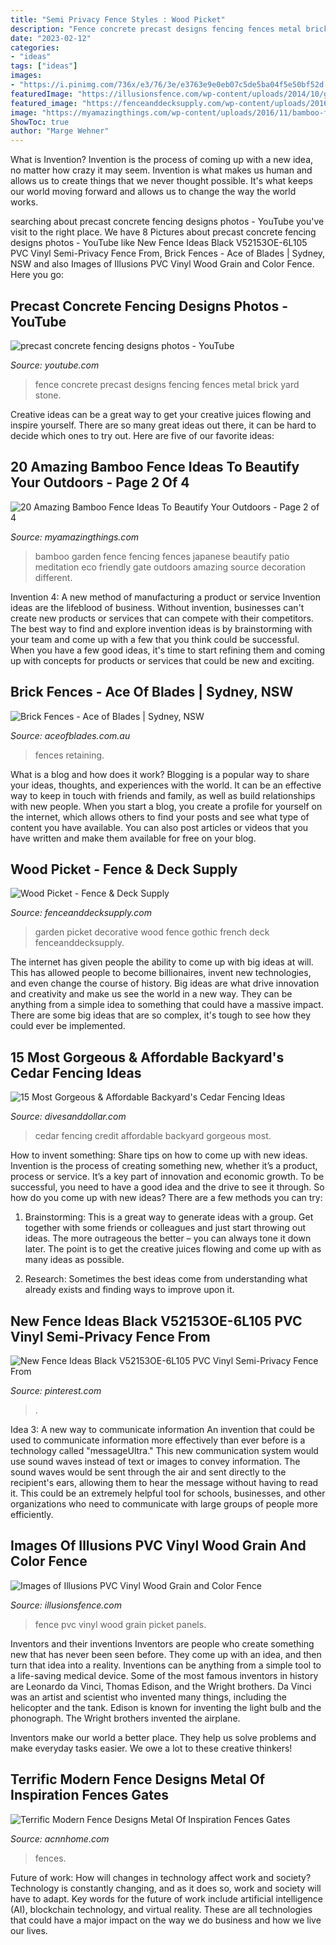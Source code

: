 ```yaml
---
title: "Semi Privacy Fence Styles : Wood Picket"
description: "Fence concrete precast designs fencing fences metal brick yard stone"
date: "2023-02-12"
categories:
- "ideas"
tags: ["ideas"]
images:
- "https://i.pinimg.com/736x/e3/76/3e/e3763e9e0eb07c5de5ba04f5e50bf52d.jpg"
featuredImage: "https://illusionsfence.com/wp-content/uploads/2014/10/green-pvc-vinyl-picket-fence-panels-6-1024x725.jpg"
featured_image: "https://fenceanddecksupply.com/wp-content/uploads/2016/07/picket1.jpg"
image: "https://myamazingthings.com/wp-content/uploads/2016/11/bamboo-fencing-ideas-1024x768.jpg"
ShowToc: true
author: "Marge Wehner"
---
```



What is Invention?
Invention is the process of coming up with a new idea, no matter how crazy it may seem. Invention is what makes us human and allows us to create things that we never thought possible. It's what keeps our world moving forward and allows us to change the way the world works.

	

		
searching about precast concrete fencing designs photos - YouTube you've visit to the right place. We have 8 Pictures about precast concrete fencing designs photos - YouTube like New Fence Ideas Black V52153OE-6L105 PVC Vinyl Semi-Privacy Fence From, Brick Fences - Ace of Blades | Sydney, NSW and also Images of Illusions PVC Vinyl Wood Grain and Color Fence. Here you go:
		
    
## Precast Concrete Fencing Designs Photos - YouTube

<img loading=lazy src="https://i.ytimg.com/vi/DmhjrHnOGeE/hqdefault.jpg" onerror="this.onerror=null;this.src='https://tse2.mm.bing.net/th?id=OIP.I7SAAlwuIuFJPhbTGtBQJwHaFj&amp;pid=15.1';" alt="precast concrete fencing designs photos - YouTube">

_Source: youtube.com_

>fence concrete precast designs fencing fences metal brick yard stone. 

	

Creative ideas can be a great way to get your creative juices flowing and inspire yourself. There are so many great ideas out there, it can be hard to decide which ones to try out. Here are five of our favorite ideas: 

    
## 20 Amazing Bamboo Fence Ideas To Beautify Your Outdoors - Page 2 Of 4

<img loading=lazy src="https://myamazingthings.com/wp-content/uploads/2016/11/bamboo-fencing-ideas-1024x768.jpg" onerror="this.onerror=null;this.src='https://tse4.mm.bing.net/th?id=OIP.pV6lJfNv2Y4r4OqZavJfCgHaFj&amp;pid=15.1';" alt="20 Amazing Bamboo Fence Ideas To Beautify Your Outdoors - Page 2 of 4">

_Source: myamazingthings.com_

>bamboo garden fence fencing fences japanese beautify patio meditation eco friendly gate outdoors amazing source decoration different. 

	

Invention 4: A new method of manufacturing a product or service
Invention ideas are the lifeblood of business. Without invention, businesses can't create new products or services that can compete with their competitors. The best way to find and explore invention ideas is by brainstorming with your team and come up with a few that you think could be successful. When you have a few good ideas, it's time to start refining them and coming up with concepts for products or services that could be new and exciting.

    
## Brick Fences - Ace Of Blades | Sydney, NSW

<img loading=lazy src="http://www.aceofblades.com.au/wp-content/uploads/2020/02/Heritage-Fence-Federation-Style-Willoughby-SHOWCASE.jpeg" onerror="this.onerror=null;this.src='https://tse1.mm.bing.net/th?id=OIP.b_S1vwl4h9j9vSWlgX2cYgHaEK&amp;pid=15.1';" alt="Brick Fences - Ace of Blades | Sydney, NSW">

_Source: aceofblades.com.au_

>fences retaining. 

	

What is a blog and how does it work?
Blogging is a popular way to share your ideas, thoughts, and experiences with the world. It can be an effective way to keep in touch with friends and family, as well as build relationships with new people. When you start a blog, you create a profile for yourself on the internet, which allows others to find your posts and see what type of content you have available. You can also post articles or videos that you have written and make them available for free on your blog.

    
## Wood Picket - Fence &amp; Deck Supply

<img loading=lazy src="https://fenceanddecksupply.com/wp-content/uploads/2016/07/picket1.jpg" onerror="this.onerror=null;this.src='https://tse3.mm.bing.net/th?id=OIP.AaSRPCICehAxGpJQmROUGgHaFj&amp;pid=15.1';" alt="Wood Picket - Fence &amp; Deck Supply">

_Source: fenceanddecksupply.com_

>garden picket decorative wood fence gothic french deck fenceanddecksupply. 

	

The internet has given people the ability to come up with big ideas at will. This has allowed people to become billionaires, invent new technologies, and even change the course of history. Big ideas are what drive innovation and creativity and make us see the world in a new way. They can be anything from a simple idea to something that could have a massive impact. There are some big ideas that are so complex, it's tough to see how they could ever be implemented.

    
## 15 Most Gorgeous &amp; Affordable Backyard&#039;s Cedar Fencing Ideas

<img loading=lazy src="https://www.divesanddollar.com/wp-content/uploads/2017/04/cedar-fencing-11.jpg" onerror="this.onerror=null;this.src='https://tse4.mm.bing.net/th?id=OIP.rbKdwzq0bEdttppaE51CigAAAA&amp;pid=15.1';" alt="15 Most Gorgeous &amp; Affordable Backyard&#039;s Cedar Fencing Ideas">

_Source: divesanddollar.com_

>cedar fencing credit affordable backyard gorgeous most. 

	

How to invent something: Share tips on how to come up with new ideas.
Invention is the process of creating something new, whether it’s a product, process or service. It’s a key part of innovation and economic growth. To be successful, you need to have a good idea and the drive to see it through.
So how do you come up with new ideas? There are a few methods you can try:

1. Brainstorming: This is a great way to generate ideas with a group. Get together with some friends or colleagues and just start throwing out ideas. The more outrageous the better – you can always tone it down later. The point is to get the creative juices flowing and come up with as many ideas as possible.

2. Research: Sometimes the best ideas come from understanding what already exists and finding ways to improve upon it.

    
## New Fence Ideas Black V52153OE-6L105 PVC Vinyl Semi-Privacy Fence From

<img loading=lazy src="https://i.pinimg.com/736x/e3/76/3e/e3763e9e0eb07c5de5ba04f5e50bf52d.jpg" onerror="this.onerror=null;this.src='https://tse4.mm.bing.net/th?id=OIP.GhSl0bOfVuiJ5SJGOtqgTAHaLI&amp;pid=15.1';" alt="New Fence Ideas Black V52153OE-6L105 PVC Vinyl Semi-Privacy Fence From">

_Source: pinterest.com_

>. 

	

Idea 3: A new way to communicate information
An invention that could be used to communicate information more effectively than ever before is a technology called "messageUltra." This new communication system would use sound waves instead of text or images to convey information. The sound waves would be sent through the air and sent directly to the recipient's ears, allowing them to hear the message without having to read it. This could be an extremely helpful tool for schools, businesses, and other organizations who need to communicate with large groups of people more efficiently.

    
## Images Of Illusions PVC Vinyl Wood Grain And Color Fence

<img loading=lazy src="https://illusionsfence.com/wp-content/uploads/2014/10/green-pvc-vinyl-picket-fence-panels-6-1024x725.jpg" onerror="this.onerror=null;this.src='https://tse1.mm.bing.net/th?id=OIP.5ru6cbm99EP5ZS4JYj6aSQHaFP&amp;pid=15.1';" alt="Images of Illusions PVC Vinyl Wood Grain and Color Fence">

_Source: illusionsfence.com_

>fence pvc vinyl wood grain picket panels. 

	

Inventors and their inventions
Inventors are people who create something new that has never been seen before. They come up with an idea, and then turn that idea into a reality. Inventions can be anything from a simple tool to a life-saving medical device.
Some of the most famous inventors in history are Leonardo da Vinci, Thomas Edison, and the Wright brothers. Da Vinci was an artist and scientist who invented many things, including the helicopter and the tank. Edison is known for inventing the light bulb and the phonograph. The Wright brothers invented the airplane.

Inventors make our world a better place. They help us solve problems and make everyday tasks easier. We owe a lot to these creative thinkers!

    
## Terrific Modern Fence Designs Metal Of Inspiration Fences Gates

<img loading=lazy src="https://www.acnnhome.com/wp-content/uploads/2018/12/terrific-modern-fence-designs-metal-of-inspiration-fences-gates-horizontal-e-601-738x658.jpg" onerror="this.onerror=null;this.src='https://tse2.mm.bing.net/th?id=OIP.kjOgkbyRDA2pzA20yTP74wHaGm&amp;pid=15.1';" alt="Terrific Modern Fence Designs Metal Of Inspiration Fences Gates">

_Source: acnnhome.com_

>fences. 

	

Future of work: How will changes in technology affect work and society?
Technology is constantly changing, and as it does so, work and society will have to adapt. Key words for the future of work include artificial intelligence (AI), blockchain technology, and virtual reality. These are all technologies that could have a major impact on the way we do business and how we live our lives.

